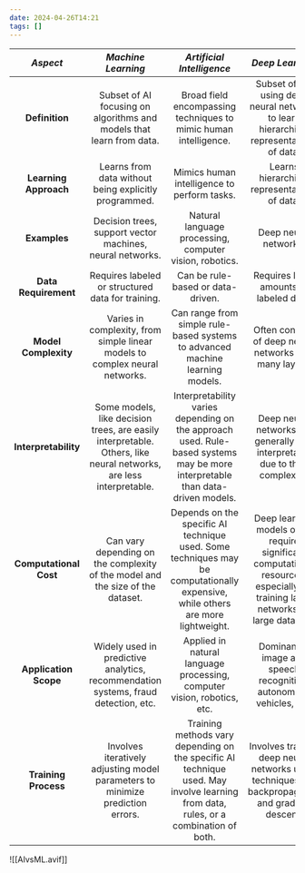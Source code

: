 ```yaml
---
date: 2024-04-26T14:21
tags: []
---
```


|      ***Aspect***      |                                              ***Machine Learning***                                               |                                                    ***Artificial Intelligence***                                                    |                                                        ***Deep Learning***                                                        |
| :--------------------: | :---------------------------------------------------------------------------------------------------------------: | :---------------------------------------------------------------------------------------------------------------------------------: | :-------------------------------------------------------------------------------------------------------------------------------: |
|     **Definition**     |                       Subset of AI focusing on algorithms and models that learn from data.                        |                                  Broad field encompassing techniques to mimic human intelligence.                                   |                      Subset of ML using deep neural networks to learn hierarchical representations of data.                       |
| **Learning Approach**  |                               Learns from data without being explicitly programmed.                               |                                             Mimics human intelligence to perform tasks.                                             |                                           Learns hierarchical representations of data.                                            |
|      **Examples**      |                             Decision trees, support vector machines, neural networks.                             |                                       Natural language processing, computer vision, robotics.                                       |                                                       Deep neural networks.                                                       |
|  **Data Requirement**  |                                 Requires labeled or structured data for training.                                 |                                                  Can be rule-based or data-driven.                                                  |                                              Requires large amounts of labeled data.                                              |
|  **Model Complexity**  |                    Varies in complexity, from simple linear models to complex neural networks.                    |                            Can range from simple rule-based systems to advanced machine learning models.                            |                                     Often consists of deep neural networks with many layers.                                      |
|  **Interpretability**  | Some models, like decision trees, are easily interpretable. Others, like neural networks, are less interpretable. |    Interpretability varies depending on the approach used. Rule-based systems may be more interpretable than data-driven models.    |                          Deep neural networks are generally less interpretable due to their complexity.                           |
| **Computational Cost** |                  Can vary depending on the complexity of the model and the size of the dataset.                   |   Depends on the specific AI technique used. Some techniques may be computationally expensive, while others are more lightweight.   | Deep learning models often require significant computational resources, especially for training large networks on large datasets. |
| **Application Scope**  |                Widely used in predictive analytics, recommendation systems, fraud detection, etc.                 |                               Applied in natural language processing, computer vision, robotics, etc.                               |                                Dominant in image and speech recognition, autonomous vehicles, etc.                                |
|  **Training Process**  |                  Involves iteratively adjusting model parameters to minimize prediction errors.                   | Training methods vary depending on the specific AI technique used. May involve learning from data, rules, or a combination of both. |                Involves training deep neural networks using techniques like backpropagation and gradient descent.                 |

![[AIvsML.avif]]